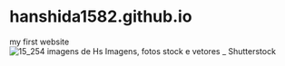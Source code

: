 # hanshida1582.github.io
my first website
![15_254 imagens de Hs Imagens, fotos stock e vetores _ Shutterstock](https://user-images.githubusercontent.com/114293357/192110763-63d0da43-1503-4e16-bea3-c663e0c12f59.png)
